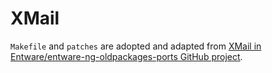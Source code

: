 # XMail

`Makefile` and `patches` are adopted and adapted from [XMail in Entware/entware-ng-oldpackages-ports GitHub project](https://github.com/Entware/entware-ng-oldpackages-ports/tree/master/xmail).

